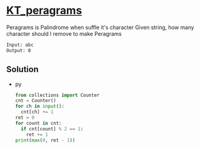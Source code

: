 # [KT_peragrams](https://open.kattis.com/problems/peragrams)

Peragrams is Palindrome when suffle it's character
Given string, how many character should I remove to make Peragrams

```txt
Input: abc
Output: 0
```

## Solution

* py

  ```py
  from collections import Counter
  cnt = Counter()
  for ch in input():
    cnt[ch] += 1
  ret = 0
  for count in cnt:
    if cnt[count] % 2 == 1:
      ret += 1
  print(max(0, ret - 1))
  ```
